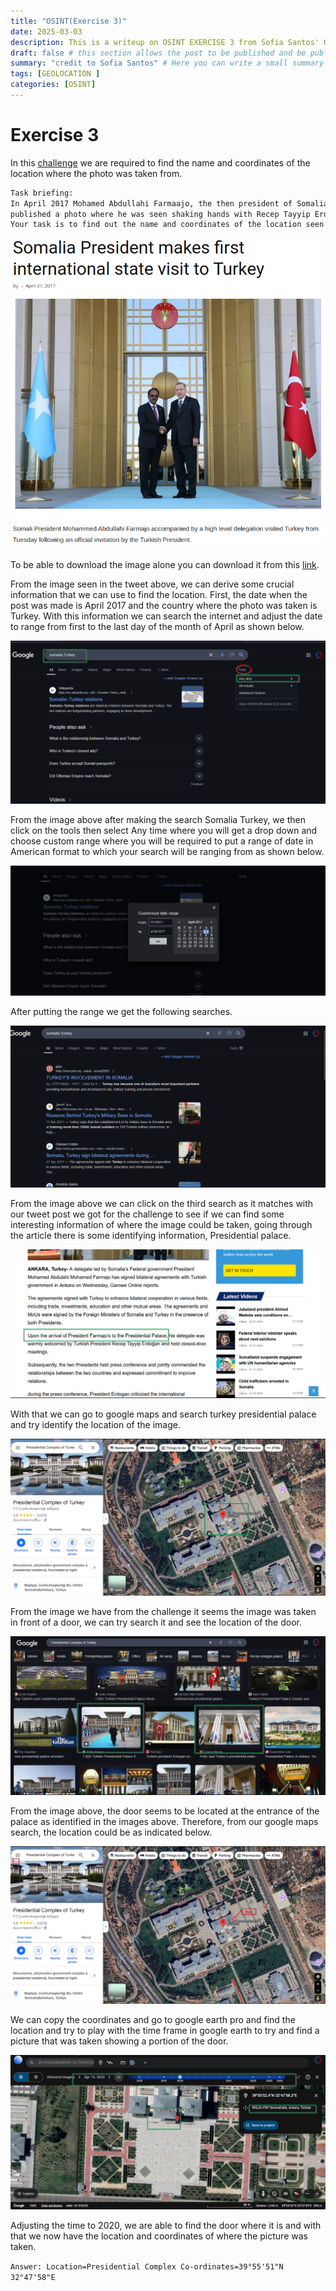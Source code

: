 ```yaml
---
title: "OSINT(Exercise 3)"
date: 2025-03-03
description: This is a writeup on OSINT EXERCISE 3 from Sofia Santos' OSINT analysis and exercises.
draft: false # this section allows the post to be published and be public, is it is set to true the post will not be published.
summary: "credit to Sofia Santos" # Here you can write a small summary of the post if needed
tags: [GEOLOCATION ]
categories: [OSINT]
---
```

# Exercise 3

In this [challenge](https://gralhix.com/list-of-osint-exercises/osint-exercise-003/) we are required to find the name and coordinates of the location where the photo was taken from.

```bash
Task briefing: 
In April 2017 Mohamed Abdullahi Farmaajo, the then president of Somalia, visited Turkey. A news agency 
published a photo where he was seen shaking hands with Recep Tayyip Erdoğan, the country’s president. The article did not disclose where the photo was taken. 
Your task is to find out the name and coordinates of the location seen below.
```

![osintexercise003.webp](osintexercise003.webp)

To be able to download the image alone you can download it from this [link](https://gralhix.com/wp-content/uploads/2023/08/osint-exercise-003-picture.jpg).

From the  image seen in the tweet above, we can derive some crucial information that we can use to find the location. First, the date when the post was made is April 2017 and the country where the photo was taken is Turkey. With this information we can search the internet and adjust the date to range from first to the last day of the month of April as shown below.

![image.png](image.png)

From the image above after making the search Somalia Turkey, we then click on the tools then select Any time where you will get a drop down and choose custom range where you will be required to put a range of date in American format to which your search will be ranging from as shown below.

![image.png](image%201.png)

After putting the range we get the following searches.

![image.png](image%202.png)

From the image above we can click on the third search as it matches with our tweet post we got for the challenge to see if we can find some interesting information of where the image could be taken, going through the article there is some identifying information, Presidential palace.

![image.png](image%203.png)

With that we can go to google maps and search turkey presidential palace and try identify the location of the image.

![image.png](image%204.png)

From the image we have from the challenge it seems the image was taken in front of a door, we can try search it and see the location of the door.

![image.png](image%205.png)

From the image above, the door seems to be located at the entrance of the palace as identified in the images above. Therefore, from our google maps search, the location could be as indicated below.

![image.png](image%206.png)

We can copy the coordinates and go to google earth pro and find the location and try to play with the time frame in google earth to try and find a picture that was taken showing a portion of the door.

![image.png](image%207.png)

Adjusting the time to 2020, we are able to find the door where it is and with that we now have the location and coordinates of where the picture was taken.

`Answer: Location=Presidential Complex Co-ordinates=39°55'51"N 32°47'58"E`